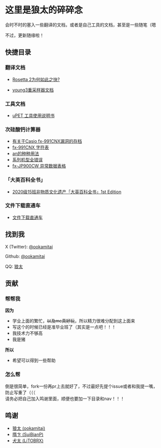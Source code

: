 # 这里是狼太的碎碎念

会时不时的塞入一些翻译的文档，或者是自己工具的文档，甚至是一些随笔（嗯

不过，更新随缘啦！

## 快捷目录

### 翻译文档

- [Rosetta 2为何如此之快?](docs/rosetta2/rosetta.md)

- [young3重采样器文档](docs/young3_doc/young3_doc.md)

  
### 工具文档

- [uPET 工具使用说明书](docs/upet_docs/upet_docs.md)

### 次硅酸钙计算器

- [有关于Casio fx-991CNX漏洞的存档](docs/fx-991cnx/cnx.md)  
- [fx-991CNX 字符表](docs/fx-991cnx/conv.md)
- [an的种种用法](docs/fx-991cnx/an.md)
- [系列机型全错误](docs/fx-991cnx/err.md)
- [fx-JP900CW 异常数据表格](docs/fx-991cnx/sheet.md)

### 「大英百科全书」

- [2020级15班非物质文化遗产「大英百科全书」1st Edition](docs/enc/enc.md)

### 文件下载直通车

- [文件下载直通车](docs/dls/dls.md)
  
## 找到我

X (Twitter): [@ookamitai](https://x.com/ookamitai)

Github: [@ookamitai](https://github.com/ookamitai)

QQ: [狼太](https://qm.qq.com/q/Usl9iNpa8w)

## 贡献

### 帮帮我

**因为**  

- 学业上面的繁忙，~~以及mc真好玩~~，所以精力很难分配到这上面来  
- 写这个的时候已经是准毕业班了（其实是一点吧！！！  
- 我技术力不够高  
- 我是猪  
  
**所以**  

- 希望可以得到一些帮助

### 怎么帮
倒是很简单，fork一份再pr上去就好了，不过最好先提个issue或者和我提一嘴，防止写重了（（（  
请务必把自己加入鸣谢里面，顺便也要加一下目录和nav！！！

## 鸣谢

- [狼太 (ookamitai)](https://github.com/ookamitai)
- [隋卞 (SuiBianP)](https://github.com/suibianp)
- [犬太 (LiTOBRX)](https://space.bilibili.com/414753842)
